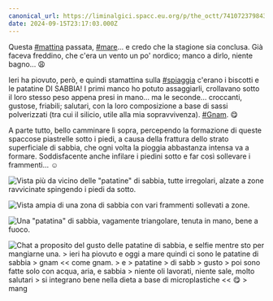 ```yaml
---
canonical_url: https://liminalgici.spacc.eu.org/p/the_octt/741072379843808996
date: 2024-09-15T23:17:03.000Z
---
```

Questa <a href="https://liminalgici.spacc.eu.org/discover/tags/mattina?src=hash" title="#mattina" class="u-url hashtag" rel="external nofollow noopener">#mattina</a> passata, <a href="https://liminalgici.spacc.eu.org/discover/tags/mare?src=hash" title="#mare" class="u-url hashtag" rel="external nofollow noopener">#mare</a>... e credo che la stagione sia conclusa. Già faceva freddino, che c'era un vento un po' nordico; manco a dirlo, niente bagno... 😩

Ieri ha piovuto, però, e quindi stamattina sulla <a href="https://liminalgici.spacc.eu.org/discover/tags/spiaggia?src=hash" title="#spiaggia" class="u-url hashtag" rel="external nofollow noopener">#spiaggia</a> c'erano i biscotti e le patatine DI SABBIA! I primi manco ho potuto assaggiarli, crollavano sotto il loro stesso peso appena presi in mano... ma le seconde... croccanti, gustose, friabili; salutari, con la loro composizione a base di sassi polverizzati (tra cui il silicio, utile alla mia sopravvivenza). <a href="https://liminalgici.spacc.eu.org/discover/tags/Gnam?src=hash" title="#Gnam" class="u-url hashtag" rel="external nofollow noopener">#Gnam</a>. 😋

A parte tutto, bello camminare lì sopra, percependo la formazione di queste spaccose piastrelle sotto i piedi, a causa della frattura dello strato superficiale di sabbia, che ogni volta la pioggia abbastanza intensa va a formare. Soddisfacente anche infilare i piedini sotto e far così sollevare i frammenti... ☺️

![Vista più da vicino delle "patatine" di sabbia, tutte irregolari, alzate a zone ravvicinate spingendo i piedi da sotto.](https://liminalgici.spacc.eu.org/storage/m/_v2/664033260845064193/586f75268-5004eb/SPaUB9qRSPAG/KsPt17j778fiwFvfmMZUEVb7GtO1odfS9CnkwEw0.jpg)

![Vista ampia di una zona di sabbia con vari frammenti sollevati a zone.](https://liminalgici.spacc.eu.org/storage/m/_v2/664033260845064193/586f75268-5004eb/sN2MayNbWKwn/JN5B8H8s0V8UtiwISjaZmOyUxGcmESgslUM1j7qE.jpg)

![Una "patatina" di sabbia, vagamente triangolare, tenuta in mano, bene a fuoco.](https://liminalgici.spacc.eu.org/storage/m/_v2/664033260845064193/586f75268-5004eb/rpR0QQ1Ar63i/lKtUBIHx65WB09A1QE4DrtIWi78GQTBycROU9ymy.jpg)

![Chat a proposito del gusto delle patatine di sabbia, e selfie mentre sto per mangiarne una.
&gt; ieri ha piovuto e oggi a mare quindi ci sono le patatine di sabbia
&gt; gnam
&lt;&lt; come gnam.
&gt; e
&gt; patatine
&gt; di sabb
&gt; gusto
&gt; poi sono fatte solo con acqua, aria, e sabbia
&gt; niente oli lavorati, niente sale, molto salutari
&gt; si integrano bene nella dieta a base di microplastiche
&lt;&lt; 😋
&gt; mang](https://liminalgici.spacc.eu.org/storage/m/_v2/664033260845064193/586f75268-5004eb/UhTp07s6fN2g/EuHjgsKHP3du2qTH9ThxlLIChATdykT4D1spyr4i.png)